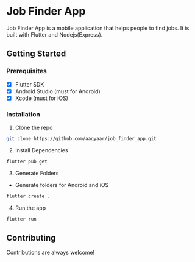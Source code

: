 # Job Finder App

Job Finder App is a mobile application that helps people to find jobs. It is built with Flutter and Nodejs(Express).

## Getting Started

### Prerequisites

- [x] Flutter SDK
- [x] Android Studio (must for Android)
- [x] Xcode (must for iOS)

### Installation

1. Clone the repo

```sh
git clone https://github.com/aaqyaar/job_finder_app.git
```

2. Install Dependencies

```sh
flutter pub get
```

3. Generate Folders

- Generate folders for Android and iOS

```sh
flutter create .
```

4. Run the app

```sh
flutter run
```

## Contributing

Contributions are always welcome!
